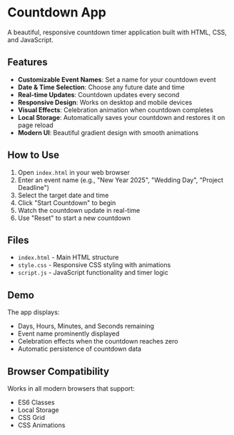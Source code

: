 # Countdown App

A beautiful, responsive countdown timer application built with HTML, CSS, and JavaScript.

## Features

- **Customizable Event Names**: Set a name for your countdown event
- **Date & Time Selection**: Choose any future date and time
- **Real-time Updates**: Countdown updates every second
- **Responsive Design**: Works on desktop and mobile devices
- **Visual Effects**: Celebration animation when countdown completes
- **Local Storage**: Automatically saves your countdown and restores it on page reload
- **Modern UI**: Beautiful gradient design with smooth animations

## How to Use

1. Open `index.html` in your web browser
2. Enter an event name (e.g., "New Year 2025", "Wedding Day", "Project Deadline")
3. Select the target date and time
4. Click "Start Countdown" to begin
5. Watch the countdown update in real-time
6. Use "Reset" to start a new countdown

## Files

- `index.html` - Main HTML structure
- `style.css` - Responsive CSS styling with animations
- `script.js` - JavaScript functionality and timer logic

## Demo

The app displays:
- Days, Hours, Minutes, and Seconds remaining
- Event name prominently displayed
- Celebration effects when the countdown reaches zero
- Automatic persistence of countdown data

## Browser Compatibility

Works in all modern browsers that support:
- ES6 Classes
- Local Storage
- CSS Grid
- CSS Animations
